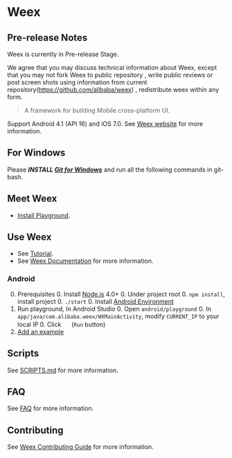 # Weex

## Pre-release Notes

Weex is currently in Pre-release Stage.

We agree that you may discuss technical information about Weex, except that you may not fork Weex to public repository , write public reviews or post screen shots using information from current repository(https://github.com/alibaba/weex) , redistribute weex within any form.

 
> A framework for building Mobile cross-platform UI.

Support Android 4.1 (API 16) and iOS 7.0. See [Weex website](http://alibaba.github.io/weex/) for more information. 

## For Windows

Please ***INSTALL [Git for Windows](https://git-scm.com/download/win)*** and run all the following commands in git-bash.

## Meet Weex

* [Install Playground](http://alibaba.github.io/weex/download.html).

## Use Weex

* See [Tutorial](http://alibaba.github.io/weex/doc/tutorial.html).
* See [Weex Documentation](http://alibaba.github.io/weex/doc/) for more information.

### Android 

0. Prerequisites
    0. Install [Node.js](http://nodejs.org/) 4.0+
    0. Under project root 
        0. `npm install`, install project 
        0. `./start`
    0. Install [Android Environment](http://developer.android.com/training/basics/firstapp/index.html)
0. Run playground, In Android Studio
    0. Open `android/playground`
    0. In `app/java/com.alibaba.weex/WXMainActivity`, modify `CURRENT_IP` to your local IP
    0. Click <img src="http://gtms04.alicdn.com/tps/i4/TB1wCcqMpXXXXakXpXX3G7tGXXX-34-44.png" height="16" > (`Run` button)
0. [Add an example](./examples/README.md#add-an-example)

## Scripts

See [SCRIPTS.md](./SCRIPTS.md) for more information.

## FAQ

See [FAQ](http://alibaba.github.io/weex/doc/faq.html) for more information.

## Contributing

See [Weex Contributing Guide](./CONTRIBUTING.md) for more information.
